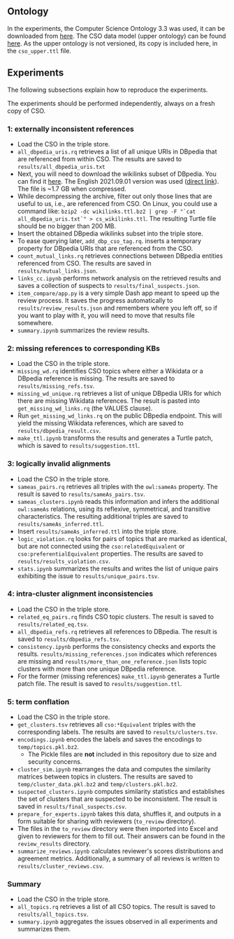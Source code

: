 ## Ontology

In the experiments, the Computer Science Ontology 3.3 was used, it can be downloaded from [here](https://cso.kmi.open.ac.uk/downloads). The CSO data model (upper ontology) can be found [here](https://cso.kmi.open.ac.uk/schema/cso). As the upper ontology is not versioned, its copy is included here, in the `cso_upper.ttl` file.

## Experiments

The following subsections explain how to reproduce the experiments.

The experiments should be performed independently, always on a fresh copy of CSO.

### 1: externally inconsistent references

- Load the CSO in the triple store.
- `all_dbpedia_uris.rq` retrieves a list of all unique URIs in DBpedia that are referenced from within CSO. The results are saved to `results/all_dbpedia_uris.txt`
- Next, you will need to download the wikilinks subset of DBpedia. You can find it [here](https://databus.dbpedia.org/dbpedia/generic/wikilinks/). The English 2021.09.01 version was used ([direct link](https://databus.dbpedia.org/dbpedia/generic/wikilinks/2021.09.01/wikilinks_lang=en.ttl.bz2)). The file is ~1.7 GB when compressed.
- While decompressing the archive, filter out only those lines that are useful to us, i.e., are referenced from CSO. On Linux, you could use a command like: ``bzip2 -dc wikilinks.ttl.bz2 | grep -F "`cat all_dbpedia_uris.txt`" > cs_wikilinks.ttl``. The resulting Turtle file should be no bigger than 200 MB.
- Insert the obtained DBpedia wikilinks subset into the triple store.
- To ease querying later, `add_dbp_cso_tag.rq`. inserts a temporary property for DBpedia URIs that are referenced from the CSO.
- `count_mutual_links.rq` retrieves connections between DBpedia entities referenced from CSO. The results are saved in `results/mutual_links.json`.
- `links_cc.ipynb` performs network analysis on the retrieved results and saves a collection of suspects to `results/final_suspects.json`.
- `item_compare/app.py` is a very simple Dash app meant to speed up the review process. It saves the progress automatically to `results/review_results.json` and remembers where you left off, so if you want to play with it, you will need to move that results file somewhere.
- `summary.ipynb` summarizes the review results.

### 2: missing references to corresponding KBs

- Load the CSO in the triple store.
- `missing_wd.rq` identifies CSO topics where either a Wikidata or a DBpedia reference is missing. The results are saved to `results/missing_refs.tsv`.
- `missing_wd_unique.rq` retrieves a list of unique DBpedia URIs for which there are missing Wikidata references. The result is pasted into `get_missing_wd_links.rq` (the VALUES clause).
- Run `get_missing_wd_links.rq` on the public DBpedia endpoint. This will yield the missing Wikidata references, which are saved to `results/dbpedia_result.csv`.
- `make_ttl.ipynb` transforms the results and generates a Turtle patch, which is saved to `results/suggestion.ttl`.

### 3: logically invalid alignments

- Load the CSO in the triple store.
- `sameas_pairs.rq` retrieves all triples with the `owl:sameAs` property. The result is saved to `results/sameAs_pairs.tsv`.
- `sameas_clusters.ipynb` reads this information and infers the additional `owl:sameAs` relations, using its reflexive, symmetrical, and transitive characteristics. The resulting additional triples are saved to `results/sameAs_inferred.ttl`.
- Insert `results/sameAs_inferred.ttl` into the triple store.
- `logic_violation.rq` looks for pairs of topics that are marked as identical, but are not connected using the `cso:relatedEquivalent` or `cso:preferentialEquivalent` properties. The results are saved to `results/results_violation.csv`.
- `stats.ipynb` summarizes the results and writes the list of unique pairs exhibiting the issue to `results/unique_pairs.tsv`.

### 4: intra-cluster alignment inconsistencies

- Load the CSO in the triple store.
- `related_eq_pairs.rq` finds CSO topic clusters. The result is saved to `results/related_eq.tsv`.
- `all_dbpedia_refs.rq` retrieves all references to DBpedia. The result is saved to `results/dbpedia_refs.tsv`.
- `consistency.ipynb` performs the consistency checks and exports the results. `results/missing_references.json` indicates which references are missing and `results/more_than_one_reference.json` lists topic clusters with more than one unique DBpedia reference.
- For the former (missing references) `make_ttl.ipynb` generates a Turtle patch file. The result is saved to `results/suggestion.ttl`.

### 5: term conflation

- Load the CSO in the triple store.
- `get_clusters.tsv` retrieves all `cso:*Equivalent` triples with the corresponding labels. The results are saved to `results/clusters.tsv`.
- `encodings.ipynb` encodes the labels and saves the encodings to `temp/topics.pkl.bz2`.
    - The Pickle files are **not** included in this repository due to size and security concerns.
- `cluster_sim.ipynb` rearranges the data and computes the similarity matrices between topics in clusters. The results are saved to `temp/cluster_data.pkl.bz2` and `temp/clusters.pkl.bz2`.
- `suspected_clusters.ipynb` computes similarity statistics and establishes the set of clusters that are suspected to be inconsistent. The result is saved in `results/final_suspects.csv`.
- `prepare_for_experts.ipynb` takes this data, shuffles it, and outputs in a form suitable for sharing with reviewers (`to_review` directory).
- The files in the `to_review` directory were then imported into Excel and given to reviewers for them to fill out. Their answers can be found in the `review_results` directory.
- `summarize_reviews.ipynb` calculates reviewer's scores distributions and agreement metrics. Additionally, a summary of all reviews is written to `results/cluster_reviews.csv`.

### Summary

- Load the CSO in the triple store.
- `all_topics.rq` retrieves a list of all CSO topics. The result is saved to `results/all_topics.tsv`.
- `summary.ipynb` aggregates the issues observed in all experiments and summarizes them.
